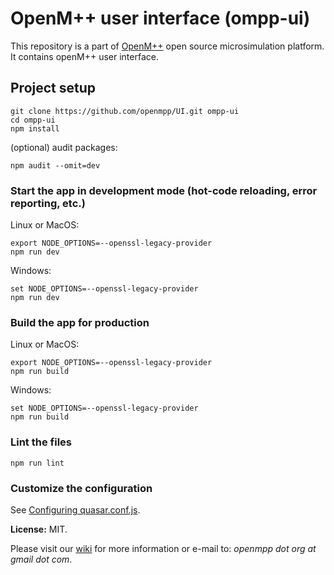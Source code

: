 # OpenM++ user interface (ompp-ui)

This repository is a part of [OpenM++](http://www.openmpp.org/) open source microsimulation platform.
It contains openM++ user interface.

## Project setup
```
git clone https://github.com/openmpp/UI.git ompp-ui
cd ompp-ui
npm install
```
(optional) audit packages:
```
npm audit --omit=dev
```

### Start the app in development mode (hot-code reloading, error reporting, etc.)
Linux or MacOS:
```
export NODE_OPTIONS=--openssl-legacy-provider
npm run dev
```
Windows:
```
set NODE_OPTIONS=--openssl-legacy-provider
npm run dev
```

### Build the app for production
Linux or MacOS:
```
export NODE_OPTIONS=--openssl-legacy-provider
npm run build
```
Windows:
```
set NODE_OPTIONS=--openssl-legacy-provider
npm run build
```

### Lint the files
```
npm run lint
```

### Customize the configuration
See [Configuring quasar.conf.js](https://v1.quasar.dev/quasar-cli/quasar-conf-js).

**License:** MIT.

Please visit our [wiki](https://github.com/openmpp/openmpp.github.io/wiki) for more information or e-mail to: _openmpp dot org at gmail dot com_.
